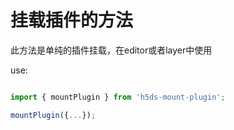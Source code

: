 # 挂载插件的方法

此方法是单纯的插件挂载，在editor或者layer中使用

use:

```javascript

import { mountPlugin } from 'h5ds-mount-plugin';

mountPlugin({...});

```
